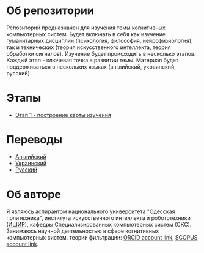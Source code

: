 ﻿# Об репозитории

Репозиторий предназначен для изучения темы когнитивных компьютерных систем. Будет включать в себя как изучение гуманитарных дисциплин (психология, философия, нейрофизиология), так и технических (теория искусственного интеллекта, теория обработки сигналов). Изучение будет происходить в несколько этапов. Каждый этап - ключевая точка в развитии темы. Материал будет поддерживаться в нескольких языках (английский, украинский, русский)

# Этапы

- [Этап 1 - построение карты изучения](./stage-1/readme.md)

# Переводы

- [Английский](../README.md)
- [Украинский](../ua/README.md)
- [Русский](./README.md)

# Об авторе

Я являюсь аспирантом национального университета "Одесская политехника", института искусственного интеллекта и робототехники ([ИШИР](https://op.edu.ua/ru/iair)), кафедры Специализированных компьютерных систем (СКС). Занимаюсь научной деятельностью в сфере когнитивных компьютерных систем, теории фильтрации: [ORCID account link](https://orcid.org/0000-0002-3207-574X), [SCOPUS account link](https://www.scopus.com/authid/detail.uri?authorId=57219781796&eid=2-s2.0-85095406355).
